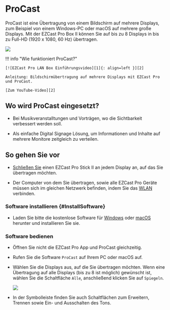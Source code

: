 # ProCast

ProCast ist eine Übertragung von einem Bildschirm auf mehrere Displays, zum Beispiel von einem Windows-PC oder macOS auf mehrere große Displays. Mit der EZCast Pro Box II können Sie auf bis zu 8 Displays in bis zu Full-HD (1920 x 1080, 60 Hz) übertragen.

![](/assets/img/procasting.png)

!!! info "Wie funktioniert ProCast?"

    [![EZCast Pro LAN Box Einführungsvideo][1]{: align=left }][2]
	
	Anleitung: Bildschirmübertragung auf mehrere Displays mit EZCast Pro und ProCast.
	
	[Zum YouTube-Video][2]

  [1]: /assets/img/procast.video.png
  [2]: https://youtu.be/ONVcowW-T-4


## Wo wird ProCast eingesetzt?

* Bei Musikveranstalltungen und Vorträgen, wo die Sichtbarkeit verbessert werden soll.

* Als einfache Digital Signage Lösung, um Informationen und Inhalte auf mehrere Monitore zeitgleich zu verteilen.

## So gehen Sie vor

* [Schließen Sie](quickstart.md#Connect_ProIIStick) einen EZCast Pro Stick II an jedem Display an, auf das Sie übertragen möchten.

* Der Computer von dem Sie übertragen, sowie alle EZCast Pro Geräte müssen sich im gleichen Netzwerk befinden, indem Sie das [WLAN](connect.wifi.md) verbinden.

### Software installieren {#InstallSoftware}

* Laden Sie bitte die kostenlose Software für [Windows](https://ezcast-pro.com/download/procast-app/windows/) oder [macOS](https://ezcast-pro.com/download/procast-app/macos/) herunter und installieren Sie sie.

### Software bedienen

* Öffnen Sie nicht die EZCast Pro App und ProCast gleichzeitig.

* Rufen Sie die Software `ProCast` auf Ihrem PC oder macOS auf.

* Wählen Sie die Displays aus, auf die Sie übertragen möchten. Wenn eine Übertragung auf alle Displays (bis zu 8 ist möglich) gewünscht ist, wählen Sie die Schaltfläche `Alle`, anschließend klicken Sie auf `Spiegeln`.

    ![](/assets/img/ProCast.png)

* In der Symbolleiste finden Sie auch Schaltflächen zum Erweitern, Trennen sowie Ein- und Ausschalten des Tons.
